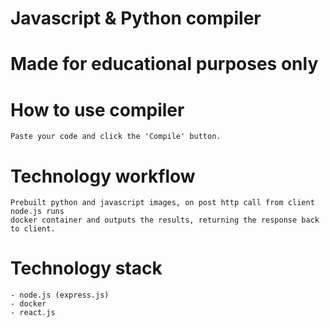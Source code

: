 # Javascript & Python compiler

# Made for educational purposes only

# How to use compiler

    Paste your code and click the 'Compile' button.

# Technology workflow

    Prebuilt python and javascript images, on post http call from client node.js runs
    docker container and outputs the results, returning the response back to client.

# Technology stack

    - node.js (express.js)
    - docker
    - react.js
